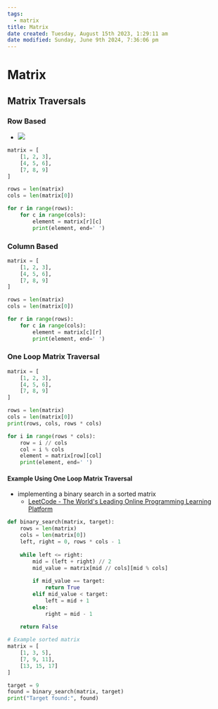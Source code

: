 ```yaml
---
tags:
  - matrix
title: Matrix
date created: Tuesday, August 15th 2023, 1:29:11 am
date modified: Sunday, June 9th 2024, 7:36:06 pm
---
```


# Matrix

## Matrix Traversals

### Row Based

- ![](https://craftofcoding.wordpress.com/wp-content/uploads/2017/02/rowcolumnarrays.jpg)

```python
matrix = [
	[1, 2, 3],
	[4, 5, 6],
	[7, 8, 9]
]

rows = len(matrix)
cols = len(matrix[0])

for r in range(rows):
	for c in range(cols):
		element = matrix[r][c]
		print(element, end=' ')
```

### Column Based

```python
matrix = [
	[1, 2, 3],
	[4, 5, 6],
	[7, 8, 9]
]

rows = len(matrix)
cols = len(matrix[0])

for r in range(rows):
	for c in range(cols):
		element = matrix[c][r]
		print(element, end=' ')
```

### One Loop Matrix Traversal

```python
matrix = [
	[1, 2, 3],
	[4, 5, 6],
	[7, 8, 9]
]

rows = len(matrix)
cols = len(matrix[0])
print(rows, cols, rows * cols)

for i in range(rows * cols):
	row = i // cols
	col = i % cols
	element = matrix[row][col]
	print(element, end=' ')
```

#### Example Using One Loop Matrix Traversal

- implementing a binary search in a sorted matrix
	- [LeetCode - The World's Leading Online Programming Learning Platform](https://leetcode.com/problems/search-a-2d-matrix/description/)

```python
def binary_search(matrix, target):
    rows = len(matrix)
    cols = len(matrix[0])
    left, right = 0, rows * cols - 1
    
    while left <= right:
        mid = (left + right) // 2
        mid_value = matrix[mid // cols][mid % cols]
        
        if mid_value == target:
            return True
        elif mid_value < target:
            left = mid + 1
        else:
            right = mid - 1
            
    return False

# Example sorted matrix
matrix = [
    [1, 3, 5],
    [7, 9, 11],
    [13, 15, 17]
]

target = 9
found = binary_search(matrix, target)
print("Target found:", found)
```
